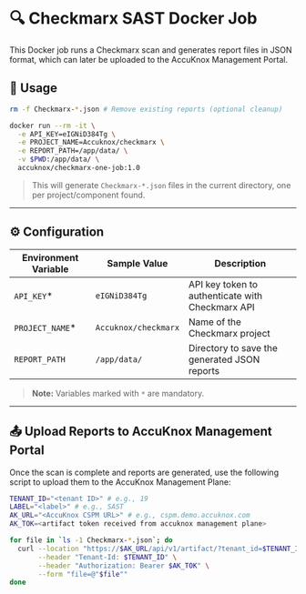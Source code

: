 # 🔍 Checkmarx SAST Docker Job

This Docker job runs a Checkmarx scan and generates report files in JSON format, which can later be uploaded to the AccuKnox Management Portal.

## 🚀 Usage

```bash
rm -f Checkmarx-*.json # Remove existing reports (optional cleanup)

docker run --rm -it \
  -e API_KEY=eIGNiD384Tg \
  -e PROJECT_NAME=Accuknox/checkmarx \
  -e REPORT_PATH=/app/data/ \
  -v $PWD:/app/data/ \
  accuknox/checkmarx-one-job:1.0
```

> This will generate `Checkmarx-*.json` files in the current directory, one per project/component found.

---

## ⚙️ Configuration

| Environment Variable | Sample Value                             | Description                                          |
|----------------------|------------------------------------------|------------------------------------------------------|
| `API_KEY`*           | `eIGNiD384Tg`                            | API key token to authenticate with Checkmarx API     |
| `PROJECT_NAME`*      | `Accuknox/checkmarx`                     | Name of the Checkmarx project                        |
| `REPORT_PATH`        | `/app/data/`                             | Directory to save the generated JSON reports         |

> **Note:** Variables marked with `*` are mandatory.

---

## 📤 Upload Reports to AccuKnox Management Portal

Once the scan is complete and reports are generated, use the following script to upload them to the AccuKnox Management Plane:

```bash
TENANT_ID="<tenant ID>" # e.g., 19
LABEL="<label>" # e.g., SAST
AK_URL="<AccuKnox CSPM URL>" # e.g., cspm.demo.accuknox.com
AK_TOK=<artifact token received from accuknox management plane>

for file in `ls -1 Checkmarx-*.json`; do
  curl --location "https://$AK_URL/api/v1/artifact/?tenant_id=$TENANT_ID&data_type=CX&save_to_s3=True&label_id=$LABEL" \
       --header "Tenant-Id: $TENANT_ID" \
       --header "Authorization: Bearer $AK_TOK" \
       --form "file=@"$file""
done
```
